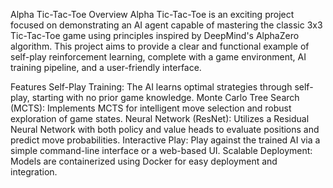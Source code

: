 Alpha Tic-Tac-Toe
Overview
Alpha Tic-Tac-Toe is an exciting project focused on demonstrating an AI agent capable of mastering the classic 3x3 Tic-Tac-Toe game using principles inspired by DeepMind's AlphaZero algorithm. This project aims to provide a clear and functional example of self-play reinforcement learning, complete with a game environment, AI training pipeline, and a user-friendly interface.

Features
Self-Play Training: The AI learns optimal strategies through self-play, starting with no prior game knowledge.
Monte Carlo Tree Search (MCTS): Implements MCTS for intelligent move selection and robust exploration of game states.
Neural Network (ResNet): Utilizes a Residual Neural Network with both policy and value heads to evaluate positions and predict move probabilities.
Interactive Play: Play against the trained AI via a simple command-line interface or a web-based UI.
Scalable Deployment: Models are containerized using Docker for easy deployment and integration.
